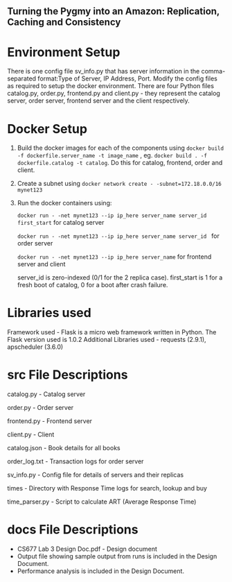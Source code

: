 ## Turning the Pygmy into an Amazon: Replication, Caching and Consistency


# Environment Setup

There  is  one  config  file sv_info.py that has server information in the comma-separated format:Type of Server, IP Address, Port. Modify the config files as required to setup the docker environment. There are four Python files catalog.py, order.py, frontend.py and client.py - they represent the catalog server, order server, frontend server and the client respectively.

# Docker Setup
1. Build the docker images for each of the components using 
`docker build -f dockerfile.server_name -t image_name`
, eg. `docker build . -f dockerfile.catalog -t catalog`.
Do this for catalog, frontend, order and client.
2. Create a subnet using `docker network create - -subnet=172.18.0.0/16 mynet123`
3. Run the docker containers using:

    `docker run - -net mynet123 --ip ip_here server_name server_id first_start` for catalog server
    
    `docker run - -net mynet123 --ip ip_here server_name server_id ` for order server
    
    `docker run - -net mynet123 --ip ip_here server_name` for frontend server and client
    
    server_id is zero-indexed (0/1 for the 2 replica case). first_start is 1 for a fresh boot of catalog, 0 for a boot after crash failure.
    
# Libraries used
Framework used - Flask is a micro web framework written in Python. The Flask version
used is 1.0.2
Additional Libraries used - requests (2.9.1), apscheduler (3.6.0)

# src File Descriptions

catalog.py - Catalog server

order.py - Order server

frontend.py - Frontend server

client.py - Client

catalog.json - Book details for all books 

order_log.txt - Transaction logs for order server

sv_info.py - Config file for details of servers and their replicas

times - Directory with Response Time logs for search, lookup and buy

time_parser.py - Script to calculate ART (Average Response Time)

# docs File Descriptions

* CS677 Lab 3 Design Doc.pdf - Design document
* Output file showing sample output from runs is included in the Design Document. 
* Performance analysis is included in the Design Document.




